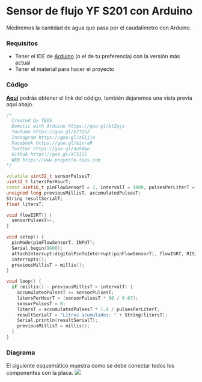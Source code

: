 # Sensor de flujo YF S201 con Arduino
Mediremos la cantidad de agua que pasa por el caudalímetro con Arduino.

### Requisitos
- Tener el IDE de [Arduino](https://www.arduino.cc/en/Main/Software) (o el de tu preferencia) con la versión más actual
- Tener el material para hacer el proyecto

### Código
**[Aqui](https://github.com/proyectoTEOS/Sensor-de-flujo-YF-S201-con-Arduino/blob/master/Sensor-de-flujo-YF-S201-con-Arduino.ino)** podrás obtener el link del código, también dejaremos
una vista previa aquí abajo.

```c++
/*
  Created by TEOS
  Domotic with Arduino https://goo.gl/btZpjs
  YouTube https://goo.gl/k7TUSZ
  Instagram https://goo.gl/zEIjia
  Facebook https://goo.gl/eivraR
  Twitter https://goo.gl/du5Wgn
  Github https://goo.gl/Xl5IiS
  WEB https://www.proyecto-teos.com
*/

volatile uint32_t sensorPulsesT;
uint32_t litersPerHourT;
const uint16_t pinFlowSensorT = 2, intervalT = 1000, pulsesPerLiterT = 403;
unsigned long previousMillisT, accumulatedPulsesT;
String resultSerialT;
float litersT;

void flowISRT() {
  sensorPulsesT++;
}

void setup() {
  pinMode(pinFlowSensorT, INPUT);
  Serial.begin(9600);
  attachInterrupt(digitalPinToInterrupt(pinFlowSensorT), flowISRT, RISING);
  interrupts();
  previousMillisT = millis();
}

void loop() {
  if (millis() - previousMillisT > intervalT) {
    accumulatedPulsesT += sensorPulsesT;
    litersPerHourT = (sensorPulsesT * 60 / 6.67);
    sensorPulsesT = 0;
    litersT = accumulatedPulsesT * 1.0 / pulsesPerLiterT;
    resultSerialT = "Litros acumulados: " + String(litersT);
    Serial.println(resultSerialT);
    previousMillisT = millis();
  }
}
```

### Diagrama
El siguiente esquemático muestra como se debe conectar todos los componentes con la placa.
![](https://github.com/proyectoTEOS/Sensor-de-flujo-YF-S201-con-Arduino/blob/master/Sensor-de-flujo-YF-S201-con-Arduino.jpg)
